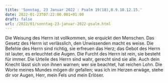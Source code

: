 ```yaml
---
title: 'Sonntag, 23 Januar 2022 : Psalm 19(18),8.9.10.12.15.'
date: 2022-01-23T07:22:00.001+01:00
draft: false
url: /2022/01/sonntag-23-januar-2022-psalm.html
---
```


Die Weisung des Herrn ist vollkommen, sie erquickt den Menschen. Das Gesetz des Herrn ist verlässlich, den Unwissenden macht es weise. Die Befehle des Herrn sind richtig, sie erfreuen das Herz; das Gebot des Herrn ist lauter, es erleuchtet die Augen. Die Furcht des Herrn ist rein, sie besteht für immer. Die Urteile des Herrn sind wahr, gerecht sind sie alle. Auch dein Knecht lässt sich von ihnen warnen; wer sie beachtet, hat reichen Lohn. Die Worte meines Mundes mögen dir gefallen; was ich im Herzen erwäge, stehe dir vor Augen, Herr, mein Fels und mein Erlöser.